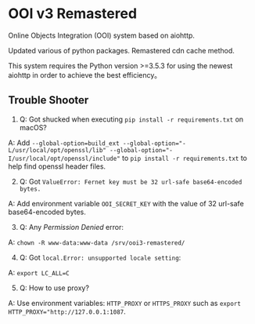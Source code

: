 # OOI v3 Remastered
Online Objects Integration (OOI) system based on aiohttp.

Updated various of python packages. Remastered cdn cache method.

This system requires the Python version >=3.5.3 for using the newest aiohttp in order to achieve the best efficiency。

## Trouble Shooter
1. Q: Got shucked when executing `pip install -r requirements.txt` on macOS?

A: Add `--global-option=build_ext --global-option="-L/usr/local/opt/openssl/lib" --global-option="-I/usr/local/opt/openssl/include"` to
`pip install -r requirements.txt`  to help find openssl header files.

2. Q: Got `ValueError: Fernet key must be 32 url-safe base64-encoded bytes.`

A: Add environment variable `OOI_SECRET_KEY` with the value of 32 url-safe base64-encoded bytes.

3. Q: Any *Permission Denied* error:

A: `chown -R www-data:www-data /srv/ooi3-remastered/`

4. Q: Got `local.Error: unsupported locale setting`:

A: `export LC_ALL=C`

5. Q: How to use proxy?

A: Use environment variables: `HTTP_PROXY` or `HTTPS_PROXY` such as `export HTTP_PROXY="http://127.0.0.1:1087`.